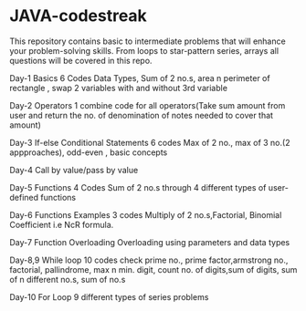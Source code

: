 # JAVA-codestreak
This repository contains  basic to intermediate problems that will enhance your problem-solving skills. From loops to star-pattern series, arrays all questions will be covered in this repo.

Day-1 Basics
6 Codes
Data Types, Sum of 2 no.s, area n perimeter of rectangle , swap 2 variables with and without 3rd variable

Day-2 Operators
1 combine code for all operators(Take sum amount from user and return the no. of denomination of notes needed to cover that amount)

Day-3 If-else Conditional Statements
6 codes Max of 2 no., max of 3 no.(2 appproaches), odd-even , basic concepts

Day-4 Call by value/pass by value

Day-5 Functions
4 Codes Sum of 2 no.s through 4 different types of user-defined functions

Day-6 Functions Examples
3 codes Multiply of 2 no.s,Factorial, Binomial Coefficient i.e NcR formula.

Day-7 Function Overloading
Overloading using parameters and data types

Day-8,9 While loop
10 codes check prime no., prime factor,armstrong no., factorial, pallindrome, max n min. digit, count no. of digits,sum of digits, sum of n different no.s, sum of no.s

Day-10 For Loop 
9 different types of series problems
